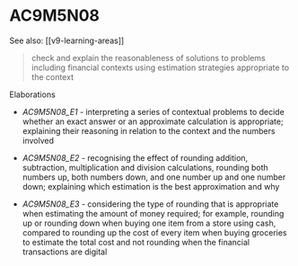 
# AC9M5N08 

See also: [[v9-learning-areas]]

> check and explain the reasonableness of solutions to problems including financial contexts using estimation strategies appropriate to the context

Elaborations


- _AC9M5N08_E1_ - interpreting a series of contextual problems to decide whether an exact answer or an approximate calculation is appropriate; explaining their reasoning in relation to the context and the numbers involved

- _AC9M5N08_E2_ - recognising the effect of rounding addition, subtraction, multiplication and division calculations, rounding both numbers up, both numbers down, and one number up and one number down; explaining which estimation is the best approximation and why

- _AC9M5N08_E3_ - considering the type of rounding that is appropriate when estimating the amount of money required; for example, rounding up or rounding down when buying one item from a store using cash, compared to rounding up the cost of every item when buying groceries to estimate the total cost and not rounding when the financial transactions are digital
